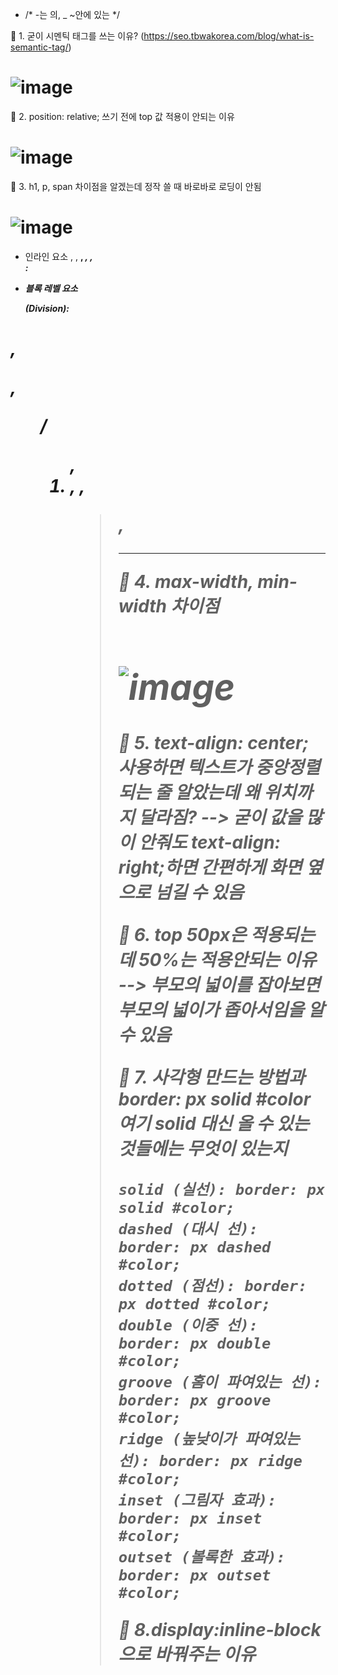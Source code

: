 * /* -는 의, _ ~안에 있는 */

🍳 1. 굳이 시멘틱 태그를 쓰는 이유? (https://seo.tbwakorea.com/blog/what-is-semantic-tag/)
# ![image](https://github.com/gogoringhye/restart/assets/145514996/2b0cf9d8-03be-431a-833b-2258b02916e5)

🍳 2. position: relative; 쓰기 전에 top 값 적용이 안되는 이유

# ![image](https://github.com/gogoringhye/restart/assets/145514996/120e5eda-2dff-431d-8c41-fef94f4e5ce4)

🍳 3. h1, p, span 차이점을 알겠는데 정작 쓸 때 바로바로 로딩이 안됨
# ![image](https://github.com/gogoringhye/restart/assets/145514996/67444c20-9689-4ed2-a439-f2bcd3fd21bf)

- 인라인 요소
<span>, <a>, <strong>, <em>, <img>, <br><span>:

- 블록 레벨 요소
  <div> (Division):
<h1>, <p>, <ul>/<ol>, <li>, <table>, <blockquote>, <hr>

🍳 4. max-width, min-width 차이점
# ![image](https://github.com/gogoringhye/restart/assets/145514996/512edd99-05eb-422e-bb51-86a49353afc7)

🍳 5. text-align: center; 사용하면 텍스트가 중앙정렬 되는 줄 알았는데 왜 위치까지 달라짐? 
--> 굳이 값을 많이 안줘도 text-align: right;하면 간편하게 화면 옆으로 넘길 수 있음

🍳 6. top 50px은 적용되는데 50%는 적용안되는 이유
--> 부모의 넓이를 잡아보면 부모의 넓이가 좁아서임을 알 수 있음

🍳 7. 사각형 만드는 방법과 border: px solid #color 여기 solid 대신 올 수 있는 것들에는 무엇이 있는지
```
solid (실선): border: px solid #color;
dashed (대시 선): border: px dashed #color;
dotted (점선): border: px dotted #color;
double (이중 선): border: px double #color;
groove (홈이 파여있는 선): border: px groove #color;
ridge (높낮이가 파여있는 선): border: px ridge #color;
inset (그림자 효과): border: px inset #color;
outset (볼록한 효과): border: px outset #color;
```
🍳 8.display:inline-block으로 바꿔주는 이유
